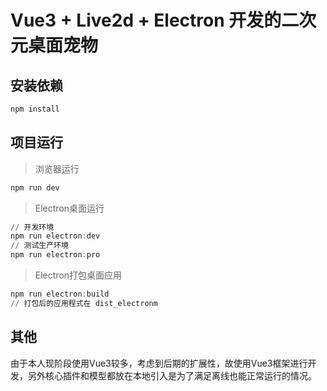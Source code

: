 # Vue3 + Live2d + Electron 开发的二次元桌面宠物



## 安装依赖

```powershell
npm install
```



## 项目运行

>浏览器运行
```powershell
npm run dev
```

>Electron桌面运行
```powershell
// 开发环境
npm run electron:dev
// 测试生产环境
npm run electron:pro
```

>Electron打包桌面应用
```powershell
npm run electron:build
// 打包后的应用程式在 dist_electronm
```



## 其他

由于本人现阶段使用Vue3较多，考虑到后期的扩展性，故使用Vue3框架进行开发，另外核心插件和模型都放在本地引入是为了满足离线也能正常运行的情况。